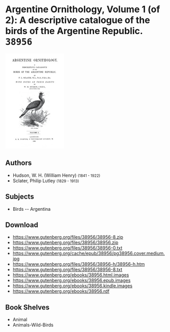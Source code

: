# Argentine Ornithology, Volume 1 (of 2): A descriptive catalogue of the birds of the Argentine Republic. <kbd>38956</kbd>

![](./cover.medium.jpg "")

## Authors


 - Hudson, W. H. (William Henry) <small>(1841 - 1922)</small>
 - Sclater, Philip Lutley <small>(1829 - 1913)</small>

## Subjects


 - Birds -- Argentina

## Download


 - https://www.gutenberg.org/files/38956/38956-8.zip
 - https://www.gutenberg.org/files/38956/38956.zip
 - https://www.gutenberg.org/files/38956/38956-0.txt
 - https://www.gutenberg.org/cache/epub/38956/pg38956.cover.medium.jpg
 - https://www.gutenberg.org/files/38956/38956-h/38956-h.htm
 - https://www.gutenberg.org/files/38956/38956-8.txt
 - https://www.gutenberg.org/ebooks/38956.html.images
 - https://www.gutenberg.org/ebooks/38956.epub.images
 - https://www.gutenberg.org/ebooks/38956.kindle.images
 - https://www.gutenberg.org/ebooks/38956.rdf

## Book Shelves


 - Animal
 - Animals-Wild-Birds
